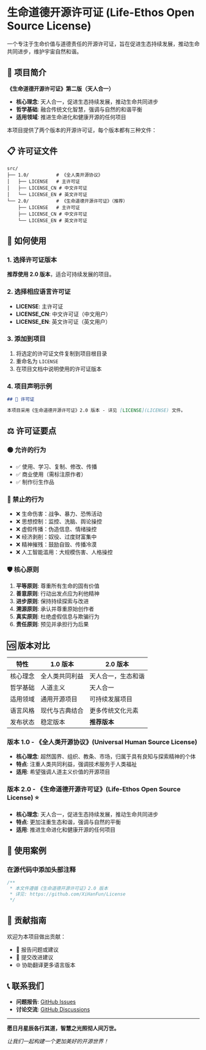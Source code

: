 # 生命道德开源许可证 (Life-Ethos Open Source License)

一个专注于生命价值与道德责任的开源许可证，旨在促进生态持续发展，推动生命共同进步，维护宇宙自然和谐。

## 🌟 项目简介

**《生命道德开源许可证》第二版（天人合一）**

- **核心理念**: 天人合一，促进生态持续发展，推动生命共同进步
- **哲学基础**: 融合传统文化智慧，强调与自然的和谐平衡
- **适用领域**: 推进生命进化和健康开源的任何项目

本项目提供了两个版本的开源许可证，每个版本都有三种文件：

## 📋 许可证文件

```
src/
├── 1.0/          # 《全人类开源协议》
│   ├── LICENSE   # 主许可证
│   ├── LICENSE_CN # 中文许可证
│   └── LICENSE_EN # 英文许可证
└── 2.0/          # 《生命道德开源许可证》（推荐）
    ├── LICENSE   # 主许可证
    ├── LICENSE_CN # 中文许可证
    └── LICENSE_EN # 英文许可证
```

## 🚀 如何使用

### 1. 选择许可证版本

**推荐使用 2.0 版本**，适合可持续发展的项目。

### 2. 选择相应语言许可证

- **LICENSE**: 主许可证
- **LICENSE_CN**: 中文许可证（中文用户）
- **LICENSE_EN**: 英文许可证（英文用户）

### 3. 添加到项目

1. 将选定的许可证文件复制到项目根目录
2. 重命名为 `LICENSE`
3. 在项目文档中说明使用的许可证版本

### 4. 项目声明示例

```markdown
## 📄 许可证

本项目采用《生命道德开源许可证》2.0 版本 - 详见 [LICENSE](LICENSE) 文件。
```

## ⚖️ 许可证要点

### 🟢 允许的行为

- ✅ 使用、学习、复制、修改、传播
- ✅ 商业使用（需标注原作者）
- ✅ 制作衍生作品

### 🔴 禁止的行为

- ❌ 生命伤害：战争、暴力、恐怖活动
- ❌ 思想控制：监控、洗脑、舆论操控
- ❌ 虚假传播：伪造信息、情绪操控
- ❌ 经济剥削：奴役、过度财富集中
- ❌ 精神摧残：鼓励自毁、传播冷漠
- ❌ 人工智能滥用：大规模伤害、人格操控

### 🛡️ 核心原则

1. **平等原则**: 尊重所有生命的固有价值
2. **善意原则**: 行动出发点应为利他精神
3. **进步原则**: 保持持续探索与改进
4. **溯源原则**: 承认并尊重原始创作者
5. **真实原则**: 杜绝虚假信息与欺骗行为
6. **责任原则**: 预见并承担行为后果

## 🆚 版本对比

| 特性     | 1.0 版本       | 2.0 版本           |
| -------- | -------------- | ------------------ |
| 核心理念 | 全人类共同利益 | 天人合一，生态和谐 |
| 哲学基础 | 人道主义       | 天人合一           |
| 适用领域 | 通用开源项目   | 可持续发展项目     |
| 语言风格 | 现代与古典结合 | 更多传统文化元素   |
| 发布状态 | 稳定版本       | **推荐版本**       |

### 版本 1.0 - 《全人类开源协议》(Universal Human Source License)

- **核心理念**: 超然国界、组织、教条、市场，归属于具有良知与探索精神的个体
- **特点**: 注重人类共同利益，强调技术服务于人类福祉
- **适用**: 希望强调人道主义价值的开源项目

### 版本 2.0 - 《生命道德开源许可证》(Life-Ethos Open Source License) ⭐

- **核心理念**: 天人合一，促进生态持续发展，推动生命共同进步
- **特点**: 更加注重生态和谐，强调与自然的平衡
- **适用**: 推进生命进化和健康开源的任何项目

## 📖 使用案例

### 在源代码中添加头部注释

```javascript
/**
 * 本文件遵循《生命道德开源许可证》2.0 版本
 * 详见: https://github.com/XiHanFun/License
 */
```

## 🤝 贡献指南

欢迎为本项目做出贡献：

- 🐛 报告问题或建议
- 🔧 提交改进建议
- 🌐 协助翻译更多语言版本

## 📞 联系我们

- **问题报告**: [GitHub Issues](https://github.com/XiHanFun/License/issues)
- **讨论交流**: [GitHub Discussions](https://github.com/XiHanFun/License/discussions)

---

**愿日月星辰各行其道，智慧之光照彻人间万世。**

_让我们一起构建一个更加美好的开源世界！_
